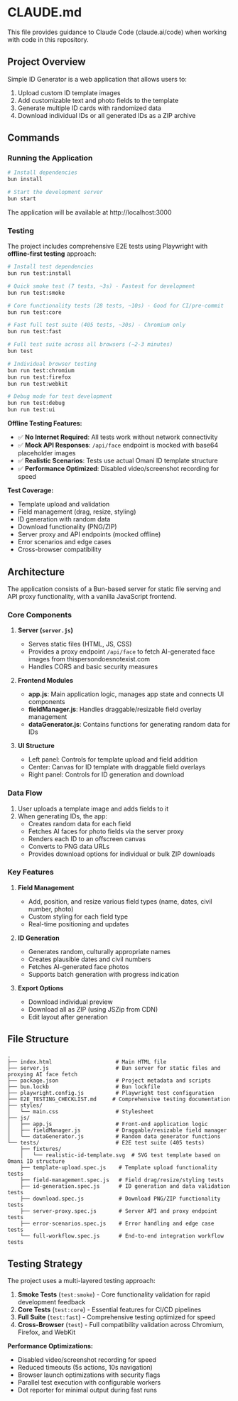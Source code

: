 # CLAUDE.md

This file provides guidance to Claude Code (claude.ai/code) when working with code in this repository.

## Project Overview

Simple ID Generator is a web application that allows users to:
1. Upload custom ID template images
2. Add customizable text and photo fields to the template
3. Generate multiple ID cards with randomized data
4. Download individual IDs or all generated IDs as a ZIP archive

## Commands

### Running the Application
```bash
# Install dependencies
bun install

# Start the development server
bun start
```

The application will be available at http://localhost:3000

### Testing

The project includes comprehensive E2E tests using Playwright with **offline-first testing** approach:

```bash
# Install test dependencies
bun run test:install

# Quick smoke test (7 tests, ~3s) - Fastest for development
bun run test:smoke

# Core functionality tests (28 tests, ~10s) - Good for CI/pre-commit
bun run test:core

# Fast full test suite (405 tests, ~30s) - Chromium only
bun run test:fast

# Full test suite across all browsers (~2-3 minutes)
bun test

# Individual browser testing
bun run test:chromium
bun run test:firefox
bun run test:webkit

# Debug mode for test development
bun run test:debug
bun run test:ui
```

**Offline Testing Features:**
- ✅ **No Internet Required**: All tests work without network connectivity
- ✅ **Mock API Responses**: `/api/face` endpoint is mocked with base64 placeholder images
- ✅ **Realistic Scenarios**: Tests use actual Omani ID template structure
- ✅ **Performance Optimized**: Disabled video/screenshot recording for speed

**Test Coverage:**
- Template upload and validation
- Field management (drag, resize, styling)
- ID generation with random data
- Download functionality (PNG/ZIP)
- Server proxy and API endpoints (mocked offline)
- Error scenarios and edge cases
- Cross-browser compatibility

## Architecture

The application consists of a Bun-based server for static file serving and API proxy functionality, with a vanilla JavaScript frontend.

### Core Components

1. **Server (`server.js`)**
   - Serves static files (HTML, JS, CSS)
   - Provides a proxy endpoint `/api/face` to fetch AI-generated face images from thispersondoesnotexist.com
   - Handles CORS and basic security measures

2. **Frontend Modules**
   - **app.js**: Main application logic, manages app state and connects UI components
   - **fieldManager.js**: Handles draggable/resizable field overlay management
   - **dataGenerator.js**: Contains functions for generating random data for IDs

3. **UI Structure**
   - Left panel: Controls for template upload and field addition
   - Center: Canvas for ID template with draggable field overlays
   - Right panel: Controls for ID generation and download

### Data Flow

1. User uploads a template image and adds fields to it
2. When generating IDs, the app:
   - Creates random data for each field
   - Fetches AI faces for photo fields via the server proxy
   - Renders each ID to an offscreen canvas
   - Converts to PNG data URLs
   - Provides download options for individual or bulk ZIP downloads

### Key Features

1. **Field Management**
   - Add, position, and resize various field types (name, dates, civil number, photo)
   - Custom styling for each field type
   - Real-time positioning and updates

2. **ID Generation**
   - Generates random, culturally appropriate names
   - Creates plausible dates and civil numbers
   - Fetches AI-generated face photos
   - Supports batch generation with progress indication

3. **Export Options**
   - Download individual preview
   - Download all as ZIP (using JSZip from CDN)
   - Edit layout after generation

## File Structure

```
.
├── index.html                    # Main HTML file
├── server.js                     # Bun server for static files and proxying AI face fetch
├── package.json                  # Project metadata and scripts
├── bun.lockb                     # Bun lockfile
├── playwright.config.js          # Playwright test configuration
├── E2E_TESTING_CHECKLIST.md     # Comprehensive testing documentation
├── styles/
│   └── main.css                  # Stylesheet
├── js/
│   ├── app.js                    # Front-end application logic
│   ├── fieldManager.js           # Draggable/resizable field manager
│   └── dataGenerator.js          # Random data generator functions
└── tests/                        # E2E test suite (405 tests)
    ├── fixtures/
    │   └── realistic-id-template.svg  # SVG test template based on Omani ID structure
    ├── template-upload.spec.js    # Template upload functionality tests
    ├── field-management.spec.js   # Field drag/resize/styling tests
    ├── id-generation.spec.js      # ID generation and data validation tests
    ├── download.spec.js           # Download PNG/ZIP functionality tests
    ├── server-proxy.spec.js       # Server API and proxy endpoint tests
    ├── error-scenarios.spec.js    # Error handling and edge case tests
    └── full-workflow.spec.js      # End-to-end integration workflow tests
```

## Testing Strategy

The project uses a multi-layered testing approach:

1. **Smoke Tests** (`test:smoke`) - Core functionality validation for rapid development feedback
2. **Core Tests** (`test:core`) - Essential features for CI/CD pipelines
3. **Full Suite** (`test:fast`) - Comprehensive testing optimized for speed
4. **Cross-Browser** (`test`) - Full compatibility validation across Chromium, Firefox, and WebKit

**Performance Optimizations:**
- Disabled video/screenshot recording for speed
- Reduced timeouts (5s actions, 10s navigation)
- Browser launch optimizations with security flags
- Parallel test execution with configurable workers
- Dot reporter for minimal output during fast runs